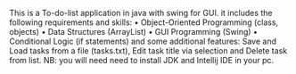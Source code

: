 This is a To-do-list application in java with swing for GUI.
it includes the following requirements and skills:
•	Object-Oriented Programming (class, objects)
•	Data Structures (ArrayList)
•	GUI Programming (Swing)
•	Conditional Logic (if statements)
and some additional features: Save and Load tasks from a file (tasks.txt), Edit task title via selection and Delete task from list.
NB: you will need need to install JDK and Intellij IDE in your pc.
